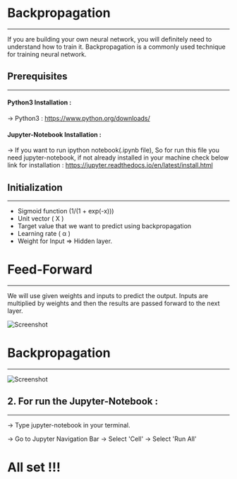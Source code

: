 # Backpropagation
__________________
If you are building your own neural network, you will definitely need to understand how to train it. Backpropagation is a commonly used technique for training neural network. 

## Prerequisites
_________________

#### Python3 Installation :

-> Python3 : https://www.python.org/downloads/

#### Jupyter-Notebook Installation :

-> If you want to run ipython notebook(.ipynb file), So for run this file you need jupyter-notebook, if not already installed in your machine check below link for installation :
https://jupyter.readthedocs.io/en/latest/install.html


## Initialization
__________________

* Sigmoid function (1/(1 + exp(-x)))
* Unit vector ( X )
* Target value that we want to predict using backpropagation
* Learning rate ( &alpha; )
* Weight for Input &Rightarrow; Hidden layer.

# Feed-Forward
_______________
We will use given weights and inputs to predict the output. Inputs are multiplied by weights and then the results are passed forward to the next layer.

![Screenshot](https://cdn-images-1.medium.com/max/800/1*-fmmpPBFNdJDDBuPXYUrsQ.png
)

# Backpropagation
__________________

![Screenshot](https://cdn-images-1.medium.com/max/800/1*l3vkOc35mt3cCZBDKm1i6g.png
)

## 2. For run the Jupyter-Notebook :
_______________________________________

-> Type jupyter-notebook in your terminal.

-> Go to Jupyter Navigation Bar -> Select 'Cell' -> Select 'Run All'


# All set !!!
